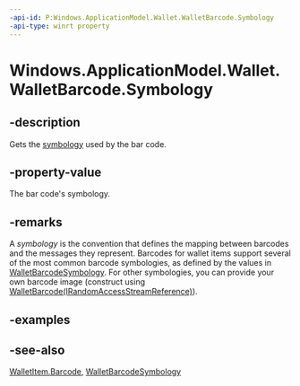 ```yaml
---
-api-id: P:Windows.ApplicationModel.Wallet.WalletBarcode.Symbology
-api-type: winrt property
---
```


<!-- Property syntax
public Windows.ApplicationModel.Wallet.WalletBarcodeSymbology Symbology { get; }
-->

# Windows.ApplicationModel.Wallet.WalletBarcode.Symbology

## -description
Gets the [symbology](walletbarcodesymbology.md) used by the bar code.

## -property-value
The bar code's symbology.

## -remarks
A *symbology* is the convention that defines the mapping between barcodes and the messages they represent. Barcodes for wallet items support several of the most common barcode symbologies, as defined by the values in [WalletBarcodeSymbology](walletbarcodesymbology.md). For other symbologies, you can provide your own barcode image (construct using [WalletBarcode(IRandomAccessStreamReference)](walletbarcode_walletbarcode_199548425.md)).
<!--in that case, is value Custom? Or Invalid? -->

## -examples

## -see-also
[WalletItem.Barcode](walletitem_barcode.md), [WalletBarcodeSymbology](walletbarcodesymbology.md)
